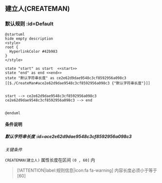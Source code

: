 ## 建立人(CREATEMAN) <!-- {docsify-ignore-all} -->

   

### 默认规则 :id=Default

```plantuml
@startuml
hide empty description
<style>
root {
  HyperlinkColor #42b983
}
</style>

state "start" as start  <<start>>
state "end" as end <<end>>
state "默认字符串长度" as ce2e62d9dae9548c3cf8592956a098c3 [[$./CreateMan#ace2e62d9dae9548c3cf8592956a098c3 {"默认字符串长度"}]]


start --> ce2e62d9dae9548c3cf8592956a098c3 
ce2e62d9dae9548c3cf8592956a098c3 --> end 


@enduml
```

#### 条件说明

##### 默认字符串长度 :id=ace2e62d9dae9548c3cf8592956a098c3


*关键条件*


`CREATEMAN(建立人)` 属性长度在区间 `(0 , 60]` 内

> [!ATTENTION|label:规则信息|icon:fa fa-warning]
> 内容长度必须小于等于[60]








